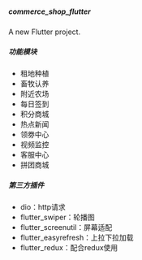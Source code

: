 ##### commerce_shop_flutter
A new Flutter project.

##### 功能模块
+ 租地种植
+ 畜牧认养
+ 附近农场
+ 每日签到
+ 积分商城
+ 热点新闻
+ 领劵中心
+ 视频监控
+ 客服中心
+ 拼团商城

##### 第三方插件
+ dio：http请求
+ flutter_swiper：轮播图
+ flutter_screenutil：屏幕适配
+ flutter_easyrefresh：上拉下拉加载
+ flutter_redux：配合redux使用


